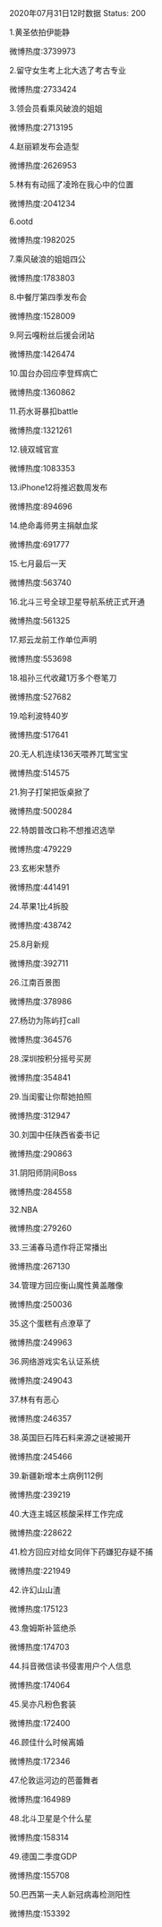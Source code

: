 2020年07月31日12时数据
Status: 200

1.黄圣依拍伊能静

微博热度:3739973

2.留守女生考上北大选了考古专业

微博热度:2733424

3.领会员看乘风破浪的姐姐

微博热度:2713195

4.赵丽颖发布会造型

微博热度:2626953

5.林有有动摇了凌玲在我心中的位置

微博热度:2041234

6.ootd

微博热度:1982025

7.乘风破浪的姐姐四公

微博热度:1783803

8.中餐厅第四季发布会

微博热度:1528009

9.阿云嘎粉丝后援会闭站

微博热度:1426474

10.国台办回应李登辉病亡

微博热度:1360862

11.药水哥暴扣battle

微博热度:1321261

12.镜双城官宣

微博热度:1083353

13.iPhone12将推迟数周发布

微博热度:894696

14.绝命毒师男主捐献血浆

微博热度:691777

15.七月最后一天

微博热度:563740

16.北斗三号全球卫星导航系统正式开通

微博热度:561325

17.郑云龙前工作单位声明

微博热度:553698

18.祖孙三代收藏1万多个卷笔刀

微博热度:527682

19.哈利波特40岁

微博热度:517641

20.无人机连续136天喂养兀鹫宝宝

微博热度:514575

21.狗子打架把饭桌掀了

微博热度:500284

22.特朗普改口称不想推迟选举

微博热度:479229

23.玄彬宋慧乔

微博热度:441491

24.苹果1比4拆股

微博热度:438742

25.8月新规

微博热度:392711

26.江南百景图

微博热度:378986

27.杨玏为陈屿打call

微博热度:364576

28.深圳按积分摇号买房

微博热度:354841

29.当闺蜜让你帮她拍照

微博热度:312947

30.刘国中任陕西省委书记

微博热度:290863

31.阴阳师阴间Boss

微博热度:284558

32.NBA

微博热度:279260

33.三浦春马遗作将正常播出

微博热度:267130

34.管理方回应衡山魔性黄盖雕像

微博热度:250036

35.这个蛋糕有点潦草了

微博热度:249963

36.网络游戏实名认证系统

微博热度:249043

37.林有有恶心

微博热度:246357

38.英国巨石阵石料来源之谜被揭开

微博热度:245466

39.新疆新增本土病例112例

微博热度:239219

40.大连主城区核酸采样工作完成

微博热度:228622

41.检方回应对给女同伴下药嫌犯存疑不捕

微博热度:221949

42.许幻山山渣

微博热度:175123

43.詹姆斯补篮绝杀

微博热度:174703

44.抖音微信读书侵害用户个人信息

微博热度:174064

45.吴亦凡粉色套装

微博热度:172400

46.顾佳什么时候离婚

微博热度:172346

47.伦敦运河边的芭蕾舞者

微博热度:164989

48.北斗卫星是个什么星

微博热度:158314

49.德国二季度GDP

微博热度:155708

50.巴西第一夫人新冠病毒检测阳性

微博热度:153392

